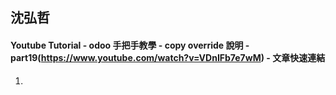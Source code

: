 ## 沈弘哲
#### Youtube Tutorial - odoo 手把手教學 - copy override 說明 - part19(https://www.youtube.com/watch?v=VDnIFb7e7wM) - 文章快速連結
1. 
